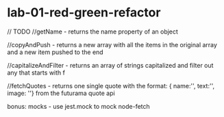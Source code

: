 # lab-01-red-green-refactor

// TODO 
//getName
    - returns the name property of an object

//copyAndPush
    - returns a new array with all the items in the original array and a new item pushed to the end

//capitalizeAndFilter
    - returns an array of strings capitalized and filter out any that starts with f

//fetchQuotes
    - returns one single quote with the format: { name:'', text:'', image: ''} from the futurama quote api

bonus: mocks
    - use jest.mock to mock node-fetch